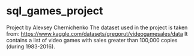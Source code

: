 # sql_games_project

Project by Alexsey Chernichenko
The dataset used in the project is taken from: https://www.kaggle.com/datasets/gregorut/videogamesales/data
It contains a list of video games with sales greater than 100,000 copies (during 1983-2016). 
